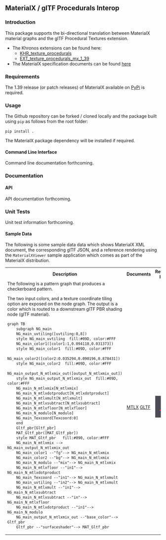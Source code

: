 ## MaterialX / glTF Procedurals Interop

### Introduction

This package supports the bi-directional translation between MaterialX material graphs and the glTF Procedural Textures extension.

- The Khronos extensions can be found here:
  - <a href="https://github.com/KhronosGroup/glTF/tree/KHR_texture_procedurals/extensions/2.0/Khronos/KHR_texture_procedurals">KHR_texture_procedurals</a>
  - <a href="https://github.com/KhronosGroup/glTF/tree/KHR_texture_procedurals/extensions/2.0/Vendor/EXT_texture_procedurals_mx_1_39">EXT_texture_procedurals_mx_1_39</a>
- The MaterialX specification documents can be found <a href="https://github.com/AcademySoftwareFoundation/MaterialX/tree/main/documents/Specification">here</a>

### Requirements

The 1.39 release (or patch releases) of MaterialX available on 
<a href="https://pypi.org/project/MaterialX/">PyPi</a> is required.

### Usage

The Github repository can be forked / cloned locally and the package built using `pip` as follows from the root folder:

`pip install .`

The MaterialX package dependency will be installed if required. 

#### Command Line Interface

Command line documentation forthcoming.

### Documentation

#### API

API documentation forthcoming.

### Unit Tests

Unit test information forthcoming. 

#### Sample Data

The following is some sample data data which shows MaterialX XML document, the corresponding glTF JSON, and a reference rendering using the `MaterialXViewer` sample application which comes as part of the MaterialX distribution.  

<table>
<tr>
<th>Description
<th>Documents
<th>Reference Image

<tr>
<td>The following is a pattern graph that produces a checkerboard pattern. 

The two input colors, and a texture coordinate tiling option are exposed on the node graph. The output is a color which is routed to a downstream glTF PBR shading node (glTF material).

```mermaid
graph TB
    subgraph NG_main
    NG_main_uvtiling([uvtiling:8,8])
    style NG_main_uvtiling  fill:#09D, color:#FFF
    NG_main_color1([color1:1,0.094118,0.031373])
    style NG_main_color1  fill:#09D, color:#FFF
    NG_main_color2([color2:0.035294,0.090196,0.878431])
    style NG_main_color2  fill:#09D, color:#FFF
    NG_main_output_N_mtlxmix_out([output_N_mtlxmix_out])
    style NG_main_output_N_mtlxmix_out  fill:#09D, color:#FFF
    NG_main_N_mtlxmix[N_mtlxmix]
    NG_main_N_mtlxdotproduct[N_mtlxdotproduct]
    NG_main_N_mtlxmult[N_mtlxmult]
    NG_main_N_mtlxsubtract[N_mtlxsubtract]
    NG_main_N_mtlxfloor[N_mtlxfloor]
    NG_main_N_modulo[N_modulo]
    NG_main_Texcoord[Texcoord:0]
    end
    Gltf_pbr[Gltf_pbr]
    MAT_Gltf_pbr([MAT_Gltf_pbr])
    style MAT_Gltf_pbr   fill:#090, color:#FFF
    NG_main_N_mtlxmix --> NG_main_output_N_mtlxmix_out
    NG_main_color1 --"fg"--> NG_main_N_mtlxmix
    NG_main_color2 --"bg"--> NG_main_N_mtlxmix
    NG_main_N_modulo --"mix"--> NG_main_N_mtlxmix
    NG_main_N_mtlxfloor --"in1"--> NG_main_N_mtlxdotproduct
    NG_main_Texcoord --"in1"--> NG_main_N_mtlxmult
    NG_main_uvtiling --"in2"--> NG_main_N_mtlxmult
    NG_main_N_mtlxmult --"in1"--> NG_main_N_mtlxsubtract
    NG_main_N_mtlxsubtract --"in"--> NG_main_N_mtlxfloor
    NG_main_N_mtlxdotproduct --"in1"--> NG_main_N_modulo
    NG_main_output_N_mtlxmix_out --"base_color"--> Gltf_pbr
    Gltf_pbr --"surfaceshader"--> MAT_Gltf_pbr
```
</td>
<td>
<a href="./tests/data/checkerboard_graph.mtlx">MTLX</a>
<a href="./tests/data/checkerboard_graph.gltf">GLTF</a>
</td>
<td><img src="./tests/data/checkerboard_graph.png">
</td>
</tr>

</table>
